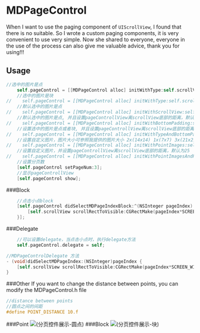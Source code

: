 # MDPageControl
When I want to use the paging component of `UIScrollView`, I found that there is no suitable. So I wrote a custom paging components, it is very convenient to use very simple. Now she shared to everyone, everyone in the use of the process can also give me valuable advice, thank you for using!!!
## Usage
```objective-c
//选中的图片是点
    self.pageControl = [[MDPageControl alloc] initWithType:self.scrollView type:MDPointTypePoint];
    //选中的图片是块
//    self.pageControl = [[MDPageControl alloc] initWithType:self.scrollView type:MDPointTypeBlock];
    //默认选中的图片是点
//    self.pageControl = [[MDPageControl alloc] initWithScrollView:self.scrollView];
    //默认选中的图片是点, 并且设置pageControllView离scrollView底部的距离，默认为25
//    self.pageControl = [[MDPageControl alloc] initWithBottomPadding:self.scrollView padding:25];
    //设置选中的图片是点或者块, 并且设置pageControllView离scrollView底部的距离，默认为25
//    self.pageControl = [[MDPageControl alloc] initWithTypeAndBottomPadding:self.scrollView type:MDPointTypeBlock padding:25];
    //设置自定义图片，图片大小可参照我提供的图片大小 2x(14x14) 1x(7x7) 3x(21x21)
//    self.pageControl = [[MDPageControl alloc] initWithPointImages:self.scrollView normalImage:@"point_normal" selectedImage:@"point_selected"];
    //设置自定义图片，并设置pageControllView离scrollView底部的距离，默认为25
//    self.pageControl = [[MDPageControl alloc] initWithPointImagesAndPadding:self.scrollView normalImage:@"point_normal" selectedImage:@"point_selected" padding:25];
    //设置分页数
    [self.pageControl setPageNum:3];
    //显示pageControllView
    [self.pageControl show];
```
###Block
```objective-c
    //点击小点block
    [self.pageControl didSelectMDPageIndexBlock:^(NSInteger pageIndex) {
        [self.scrollView scrollRectToVisible:CGRectMake(pageIndex*SCREEN_WIDTH, 0, SCREEN_WIDTH, 175.f) animated:YES];
    }];
```
###Delegate
```objective-c
    //可以设置delegate，当点击小点时，执行delegate方法
    self.pageControl.delegate = self;

//MDPageControlDelegate 方法
- (void)didSelectMDPageIndex:(NSInteger)pageIndex {
    [self.scrollView scrollRectToVisible:CGRectMake(pageIndex*SCREEN_WIDTH, 0, SCREEN_WIDTH, 175.f) animated:YES];
}
```
###Other
If you want to change the distance between points, you can modify the MDPageControl.h file
```objective-c
//distance between points
//圆点之间的间距
#define POINT_DISTANCE 10.f
```
###Point
![(分页控件展示-圆点)](https://github.com/SincereXing/MDPageControl/blob/master/MDPageControlExample/1.gif)
###Block
![(分页控件展示-块)](https://github.com/SincereXing/MDPageControl/blob/master/MDPageControlExample/2.gif)

